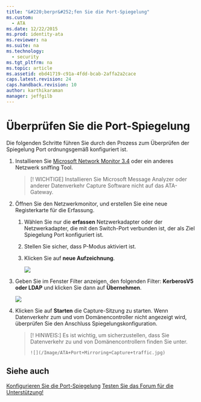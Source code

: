 ```yaml
---
title: "&#220;berpr&#252;fen Sie die Port-Spiegelung"
ms.custom: 
  - ATA
ms.date: 12/22/2015
ms.prod: identity-ata
ms.reviewer: na
ms.suite: na
ms.technology: 
  - security
ms.tgt_pltfrm: na
ms.topic: article
ms.assetid: ebd41719-c91a-4fdd-bcab-2affa2a2cace
caps.latest.revision: 24
caps.handback.revision: 10
author: karthikaraman
manager: jeffgilb
---
```

# &#220;berpr&#252;fen Sie die Port-Spiegelung
Die folgenden Schritte führen Sie durch den Prozess zum Überprüfen der Spiegelung Port ordnungsgemäß konfiguriert ist.


1. Installieren Sie [Microsoft Network Monitor 3.4](http://www.microsoft.com/download/details.aspx?id=4865) oder ein anderes Netzwerk sniffing Tool.

    > [! WICHTIGE]
    > Installieren Sie Microsoft Message Analyzer oder anderer Datenverkehr Capture Software nicht auf das ATA-Gateway.

2. Öffnen Sie den Netzwerkmonitor, und erstellen Sie eine neue Registerkarte für die Erfassung.
    
    1. Wählen Sie nur die **erfassen** Netzwerkadapter oder der Netzwerkadapter, die mit den Switch-Port verbunden ist, der als Ziel Spiegelung Port konfiguriert ist.

    2. Stellen Sie sicher, dass P-Modus aktiviert ist.

    3. Klicken Sie auf **neue Aufzeichnung**.

        ![](/Image/ATA+Port+Mirroring+Capture.jpg)

3. Geben Sie im Fenster Filter anzeigen, den folgenden Filter: **KerberosV5 oder LDAP** und klicken Sie dann auf **Übernehmen**.

    ![](/Image/ATA+Port+Mirroring+filter+settings.jpg)

4. Klicken Sie auf **Starten** die Capture-Sitzung zu starten. Wenn Datenverkehr zum und vom Domänencontroller nicht angezeigt wird, überprüfen Sie den Anschluss Spiegelungskonfiguration.

    > [! HINWEIS:]
    > Es ist wichtig, um sicherzustellen, dass Sie Datenverkehr zu und von Domänencontrollern finden Sie unter.
    > 
    >     ![](/Image/ATA+Port+Mirroring+Capture+traffic.jpg)
    > 


## Siehe auch

[Konfigurieren Sie die Port-Spiegelung](/Topic/Configure+Port+Mirroring.md)
[Testen Sie das Forum für die Unterstützung!](https://social.technet.microsoft.com/Forums/security/en-US/home?forum=mata)





